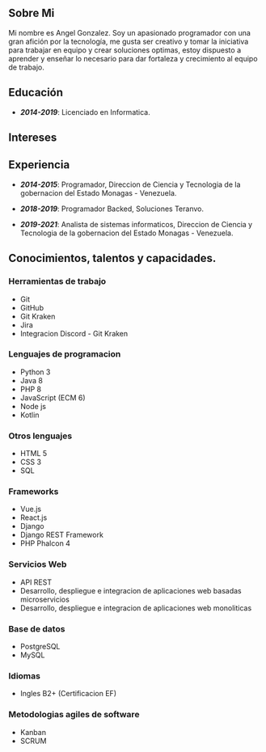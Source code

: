 ## Sobre Mi
Mi nombre es Angel Gonzalez. Soy un apasionado programador con una gran afición por la tecnología, me gusta ser creativo y tomar la iniciativa para trabajar en equipo y crear soluciones optimas, estoy dispuesto a aprender y enseñar lo necesario para dar fortaleza y crecimiento al equipo de trabajo.

## Educación
- ***2014-2019***: Licenciado en Informatica.

## Intereses


## Experiencia
- ***2014-2015***: Programador, Direccion de Ciencia y Tecnologia de la gobernacion del Estado Monagas - Venezuela.

- ***2018-2019***: Programador Backed, Soluciones Teranvo.

- ***2019-2021***: Analista de sistemas informaticos, Direccion de Ciencia y Tecnologia de la gobernacion del Estado Monagas - Venezuela.

## Conocimientos, talentos y capacidades.
### Herramientas de trabajo
- Git
- GitHub
- Git Kraken
- Jira
- Integracion Discord - Git Kraken

### Lenguajes de programacion
- Python 3
- Java 8
- PHP 8
- JavaScript (ECM 6)
- Node js
- Kotlin

### Otros lenguajes
- HTML 5
- CSS 3
- SQL

### Frameworks
- Vue.js
- React.js
- Django
- Django REST Framework
- PHP Phalcon 4

### Servicios Web
- API REST
- Desarrollo, despliegue e integracion de aplicaciones web basadas microservicios
- Desarrollo, despliegue e integracion de aplicaciones web monoliticas

### Base de datos
- PostgreSQL
- MySQL

### Idiomas
- Ingles B2+ (Certificacion EF)

### Metodologias agiles de software
- Kanban
- SCRUM

